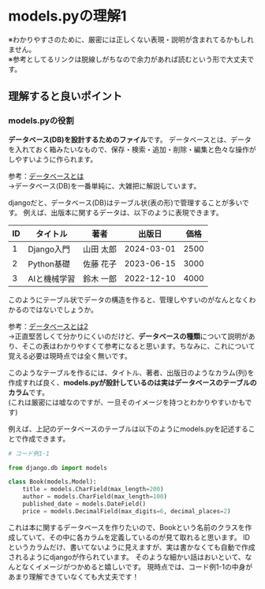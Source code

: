 # models.pyの理解1

※わかりやすさのために、厳密には正しくない表現・説明が含まれてるかもしれません。  
※参考としてるリンクは脱線しがちなので余力があれば読むという形で大丈夫です。

## 理解すると良いポイント

### models.pyの役割
**データベース(DB)を設計するためのファイル**です。
データベースとは、データを入れておく箱みたいなもので、保存・検索・追加・削除・編集と色々な操作がしやすいように作られます。

参考：[データベースとは](https://wa3.i-3-i.info/word133.html)  
→データベース(DB)を一番単純に、大雑把に解説しています。

djangoだと、データベース(DB)はテーブル状(表の形)で管理することが多いです。
例えば、出版本に関するデータは、以下のように表現できます。

| ID | タイトル | 著者 | 出版日 | 価格 |
|----|----------------|----------|------------|------|
| 1  | Django入門   | 山田 太郎 | 2024-03-01 | 2500 |
| 2  | Python基礎   | 佐藤 花子 | 2023-06-15 | 3000 |
| 3  | AIと機械学習 | 鈴木 一郎 | 2022-12-10 | 4000 |

このようにテーブル状でデータの構造を作ると、管理しやすいのがなんとなくわかるのではないでしょうか。

参考：[データベースとは2](https://it-trend.jp/database/article/89-0065)  
→正直堅苦しくて分かりにくいのだけど、**データベースの種類**について説明があり、そこの表はわかりやすくて参考になると思います。ちなみに、これについて覚える必要は現時点では全く無いです。

このようなテーブルを作るには、タイトル、著者、出版日のようなカラム(列)を作成すれば良く、**models.pyが設計しているのは実はデータベースのテーブルのカラム**です。  
(これは厳密には嘘なのですが、一旦そのイメージを持つとわかりやすいかもです)

例えば、上記のデータベースのテーブルは以下のようにmodels.pyを記述することで作成できます。

```python
# コード例1-1

from django.db import models

class Book(models.Model):
    title = models.CharField(max_length=200)
    author = models.CharField(max_length=100)
    published_date = models.DateField()
    price = models.DecimalField(max_digits=6, decimal_places=2)
```

これは本に関するデータベースを作りたいので、Bookという名前のクラスを作成していて、その中に各カラムを定義しているのが見て取れると思います。
IDというカラムだけ、書いてないように見えますが、実は書かなくても自動で作成されるようにdjangoが作られています。
そのような細かい話はおいといて、なんとなくイメージがつかめると嬉しいです。
現時点では、コード例1-1の中身があまり理解できていなくても大丈夫です！